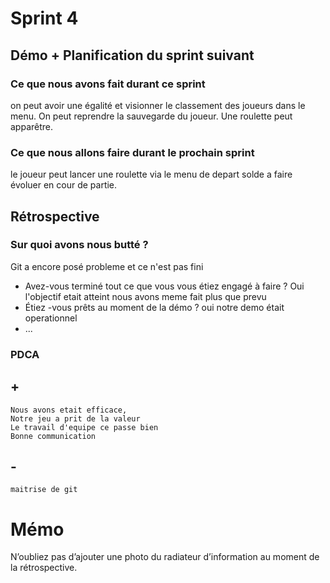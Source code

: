 # Sprint 4

## Démo + Planification du sprint suivant

### Ce que nous avons fait durant ce sprint
on peut avoir une égalité et visionner le classement des joueurs dans le menu.
On peut reprendre la sauvegarde du joueur.
Une roulette peut apparêtre.

### Ce que nous allons faire durant le prochain sprint
le joueur peut lancer une roulette  via le menu de depart
solde a faire évoluer en cour de partie.

## Rétrospective

### Sur quoi avons nous butté ?
Git a encore posé probleme et ce n'est pas fini
* Avez-vous terminé tout ce que vous vous étiez engagé à faire ?
Oui l'objectif etait atteint nous avons meme fait plus que prevu 
* Étiez -vous prêts au moment de la démo ?
oui notre demo était operationnel  
* ...

### PDCA
## +
    Nous avons etait efficace,
    Notre jeu a prit de la valeur
    Le travail d'equipe ce passe bien
    Bonne communication
## - 
    maitrise de git
# Mémo
N’oubliez pas d’ajouter une photo du radiateur d’information au moment de la rétrospective.


